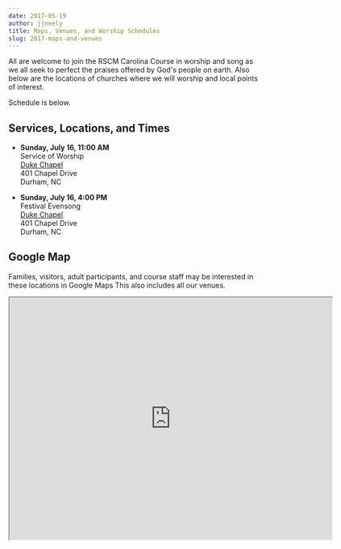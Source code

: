 ```yaml
---
date: 2017-05-19
author: jjneely
title: Maps, Venues, and Worship Schedules
slug: 2017-maps-and-venues
---
```


All are welcome to join the RSCM Carolina Course in worship and song as we all
seek to perfect the praises offered by God's people on earth.  Also below are
the locations of churches where we will worship and local points of interest.

Schedule is below.
<!--more-->

## Services, Locations, and Times

* **Sunday, July 16, 11:00 AM**  
  Service of Worship  
  [Duke Chapel][4]  
  401 Chapel Drive  
  Durham, NC

* **Sunday, July 16, 4:00 PM**  
  Festival Evensong  
  [Duke Chapel][4]  
  401 Chapel Drive  
  Durham, NC

## Google Map

Families, visitors, adult participants, and course staff may be interested
in these locations in Google Maps  This also includes all our venues.

<iframe src="https://www.google.com/maps/d/embed?mid=1jnUdofVTcCi__yqmROwYO-SfLZE"
    width="640"
    height="480"
    class="center-block">
</iframe>

[1]: https://www.google.com/maps/place/900+Hillsborough+St+Raleigh+NC
[2]: https://www.google.com/maps/place/304+East+Franklin+St+Chapel+Hill+NC
[3]: https://www.google.com/maps/place/1520+Canterbury+Road+Raleigh+NC
[4]: https://chapel.duke.edu/
[5]: http://www.hillyerchurch.org/

